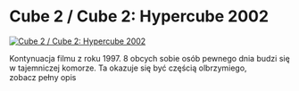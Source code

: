 Cube 2 / Cube 2: Hypercube 2002 
=============
[![Cube 2 / Cube 2: Hypercube 2002 ](http://vidos.pl/images/player.gif)](http://vidos.pl/cube-2-cube-2-hypercube-2002)

 Kontynuacja filmu z roku 1997. 8 obcych sobie osób pewnego dnia budzi się w tajemniczej komorze. Ta okazuje się być częścią olbrzymiego, zobacz pełny opis

